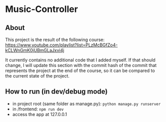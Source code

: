 # Music-Controller

## About
This project is the result of the following course: https://www.youtube.com/playlist?list=PLzMcBGfZo4-kCLWnGmK0jUBmGLaJxvi4j

It currently contains no additional code that I added myself. If that should change, I will update this section with the commit hash of the commit that represents the project at the end of the course, so it can be compared to the current state of the project.

## How to run (in dev/debug mode)
* in project root (same folder as manage.py): `python manage.py runserver`
* in /frontend: `npm run dev`
* access the app at 127.0.0.1